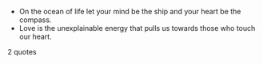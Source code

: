  - On the ocean of life let your mind be the ship and your heart be the compass.
 - Love is the unexplainable energy that pulls us towards those who touch our heart.

2 quotes